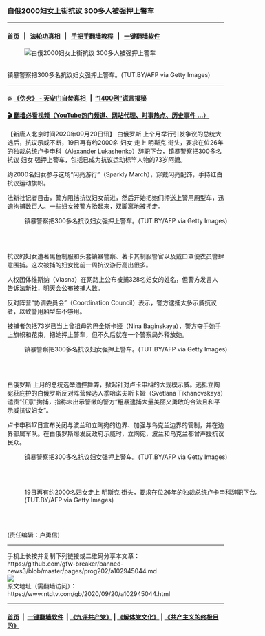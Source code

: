 ### 白俄2000妇女上街抗议 300多人被强押上警车
------------------------

#### [首页](https://github.com/gfw-breaker/banned-news3/blob/master/README.md) &nbsp;&nbsp;|&nbsp;&nbsp; [法轮功真相](https://github.com/begood0513/basic/blob/master/README.md)  &nbsp;&nbsp;|&nbsp;&nbsp; [手把手翻墙教程](https://github.com/gfw-breaker/guides/wiki)  &nbsp;&nbsp;|&nbsp;&nbsp; [一键翻墙软件](https://github.com/gfw-breaker/nogfw/blob/master/README.md)  



<div><div class="featured_image">
 <figure>
  <img alt="白俄2000妇女上街抗议 300多人被强押上警车" src="https://i.ntdtv.com/assets/uploads/2020/09/GettyImages-1228593755-800x450.jpg"/>
 </figure><br/>
 <span class="caption">
  镇暴警察把300多名抗议妇女强押上警车。(TUT.BY/AFP via Getty Images)
 </span>
</div>
</div><hr/>

#### 💥 [《伪火》 - 天安门自焚真相 ](http://158.247.195.190:10000/videos/blog/weihuo.html)&nbsp; |&nbsp; [“1400例”谎言揭秘  ](http://158.247.195.190:10000/videos/blog/jiexi1400.html)

#### [ 🎬  翻墙必看视频（YouTube热门频道、网站代理、时事热点、历史事件 ...）](https://github.com/gfw-breaker/links/blob/master/banned.md)

<div><div class="post_content" itemprop="articleBody">
 <p>
  【新唐人北京时间2020年09月20日讯】
  <ok href="https://www.ntdtv.com/gb/白俄罗斯.htm">
   白俄罗斯
  </ok>
  上个月举行引发争议的总统大选后，抗议示威不断，19日再有约2000名
  <ok href="https://www.ntdtv.com/gb/妇女.htm">
   妇女
  </ok>
  走上
  <ok href="https://www.ntdtv.com/gb/明斯克.htm">
   明斯克
  </ok>
  街头，要求在位26年的独裁总统卢卡申科（Alexander Lukashenko）辞职下台，镇暴警察把300多名抗议
  <ok href="https://www.ntdtv.com/gb/妇女.htm">
   妇女
  </ok>
  强押上警车，包括已成为抗议运动标竿人物的73岁阿嬷。
 </p>
 <p>
  约2000名妇女参与这场“闪亮游行”（Sparkly March），穿戴闪亮配饰，手持红白抗议运动旗帜。
 </p>
 <p>
  法新社记者目击，警方阻挡抗议妇女前进，然后开始把她们押送上警用厢型车，迅速拘捕数百人。一些妇女被警方抬起来，双脚离地被押走。
 </p>
 <figure class="wp-caption alignnone" id="attachment_102945054" style="width: 600px">
  <img alt="" class="size-medium wp-image-102945054" src="https://i.ntdtv.com/assets/uploads/2020/09/GettyImages-1228593695-600x400.jpg">
   <br/><figcaption class="wp-caption-text">
    镇暴警察把300多名抗议妇女强押上警车。(TUT.BY/AFP via Getty Images)
   </figcaption><br/>
  </img>
 </figure><br/>
 <p>
  抗议的妇女遭著黑色制服和头套镇暴警察、著卡其制服警官以及戴口罩便衣员警肆意围捕。这次被捕的妇女比前一周抗议游行高出很多。
 </p>
 <p>
  人权团体维斯纳（Viasna）在网路上公布被捕328名妇女的姓名，但警方发言人告诉法新社，明天会公布被捕人数。
 </p>
 <p>
  反对阵营“协调委员会”（Coordination Council）表示，警方逮捕太多示威抗议者，以致警用厢型车不够用。
 </p>
 <p>
  被捕者包括73岁已当上曾祖母的巴金斯卡娅（Nina Baginskaya），警方夺手她手上旗帜和花束，把她押上警车，但不久后就在一个警察局外释放她。
 </p>
 <figure class="wp-caption alignnone" id="attachment_102945056" style="width: 600px">
  <img alt="" class="size-medium wp-image-102945056" src="https://i.ntdtv.com/assets/uploads/2020/09/GettyImages-1228593924-600x400.jpg">
   <br/><figcaption class="wp-caption-text">
    镇暴警察把300多名抗议妇女强押上警车。(TUT.BY/AFP via Getty Images)
   </figcaption><br/>
  </img>
 </figure><br/>
 <p>
  <ok href="https://www.ntdtv.com/gb/白俄罗斯.htm">
   白俄罗斯
  </ok>
  上月的总统选举遭控舞弊，掀起针对卢卡申科的大规模示威。逃抵立陶宛获庇护的白俄罗斯反对阵营候选人季哈诺夫斯卡娅（Svetlana Tikhanovskaya）谴责“任意”拘捕，指称未出示警徽的警方“粗暴逮捕大量美丽又勇敢的合法且和平示威抗议妇女”。
 </p>
 <p>
  卢卡申科17日宣布关闭与波兰和立陶宛的边界、加强与乌克兰边界的管制，并在边界部属军队。在白俄罗斯爆发反政府示威时，立陶宛，波兰和乌克兰都曾声援抗议民众。
 </p>
 <figure class="wp-caption alignnone" id="attachment_102945053" style="width: 600px">
  <img alt="" class="size-medium wp-image-102945053" src="https://i.ntdtv.com/assets/uploads/2020/09/GettyImages-1228591271-600x400.jpg"/>
  <br/><figcaption class="wp-caption-text">
   镇暴警察把300多名抗议妇女强押上警车。(TUT.BY/AFP via Getty Images)
  </figcaption><br/>
 </figure><br/>
 <figure class="wp-caption alignnone" id="attachment_102945052" style="width: 600px">
  <img alt="" class="size-medium wp-image-102945052" src="https://i.ntdtv.com/assets/uploads/2020/09/GettyImages-1228591004-600x400.jpg"/>
  <br/><figcaption class="wp-caption-text">
   19日再有约2000名妇女走上
   <ok href="https://www.ntdtv.com/gb/明斯克.htm">
    明斯克
   </ok>
   街头，要求在位26年的独裁总统卢卡申科辞职下台。(TUT.BY/AFP via Getty Images)
  </figcaption><br/>
 </figure><br/>
 <div class="video_fit_container">
 </div>
 <p>
  (责任编辑：卢勇信)
 </p>
 <div class="single_ad">
 </div>
</div>
</div>
<hr/>
手机上长按并复制下列链接或二维码分享本文章：<br/>
https://github.com/gfw-breaker/banned-news3/blob/master/pages/prog202/a102945044.md <br/>
<a href='https://github.com/gfw-breaker/banned-news3/blob/master/pages/prog202/a102945044.md'><img src='https://github.com/gfw-breaker/banned-news3/blob/master/pages/prog202/a102945044.md.png'/></a> <br/>
原文地址（需翻墙访问）：https://www.ntdtv.com/gb/2020/09/20/a102945044.html


------------------------
#### [首页](https://github.com/gfw-breaker/banned-news3/blob/master/README.md) &nbsp;|&nbsp; [一键翻墙软件](https://github.com/gfw-breaker/nogfw/blob/master/README.md) &nbsp;| [《九评共产党》](https://github.com/gfw-breaker/9ping.md/blob/master/README.md#九评之一评共产党是什么) | [《解体党文化》](https://github.com/gfw-breaker/jtdwh.md/blob/master/README.md) | [《共产主义的终极目的》](https://github.com/gfw-breaker/gczydzjmd.md/blob/master/README.md)


<img src='http://gfw-breaker.win/banned-news3/pages/prog202/a102945044.md' width='0px' height='0px'/>